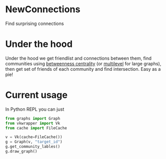 # NewConnections
Find surprising connections

# Under the hood
Under the hood we get friendlist and connections between them, find communities using [betweenness centrality](https://en.wikipedia.org/wiki/Betweenness_centrality) (or [multilevel](https://en.wikipedia.org/wiki/Multi-level_technique) for large graphs), then get set of friends of each community and find intersection. Easy as a pie!

# Current usage
In Python REPL you can just

```python
from graphs import Graph
from vkwrapper import Vk
from cache import FileCache

v = Vk(cache=FileCache())
g = Graph(v, "target_id")
g.get_community_lables()
g.draw_graph()
```

